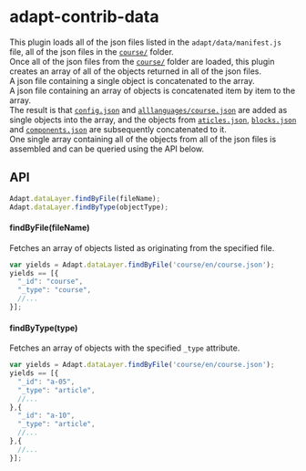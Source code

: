 # adapt-contrib-data

This plugin loads all of the json files listed in the ``adapt/data/manifest.js`` file, all of the json files in the [``course/``](https://github.com/adaptlearning/adapt_framework/tree/prototype4/src/course) folder.  
Once all of the json files from the [``course/``](https://github.com/adaptlearning/adapt_framework/tree/prototype4/src/course) folder are loaded, this plugin creates an array of all of the objects returned in all of the json files.  
A json file containing a single object is concatenated to the array.  
A json file containing an array of objects is concatenated item by item to the array.  
The result is that [``config.json``](https://github.com/adaptlearning/adapt_framework/blob/prototype4/src/course/config.json) and [``alllanguages/course.json``](https://github.com/adaptlearning/adapt_framework/blob/prototype4/src/course/en/course.json) are added as single objects into the array, and the objects from [``aticles.json``](https://github.com/adaptlearning/adapt_framework/blob/prototype4/src/course/en/articles.json), [``blocks.json``](https://github.com/adaptlearning/adapt_framework/blob/prototype4/src/course/en/blocks.json) and [``components.json``](https://github.com/adaptlearning/adapt_framework/blob/prototype4/src/course/en/components.json) are subsequently  concatenated to it.  
One single array containing all of the objects from all of the json files is assembled and can be queried using the API below.  

## API
```js
Adapt.dataLayer.findByFile(fileName);
Adapt.dataLayer.findByType(objectType);
```

#### findByFile(fileName)
Fetches an array of objects listed as originating from the specified file.
```js
var yields = Adapt.dataLayer.findByFile('course/en/course.json');
yields == [{
  "_id": "course",
  "_type": "course",
  //...
}];
```

#### findByType(type)
Fetches an array of objects with the specified ``_type`` attribute.
```js
var yields = Adapt.dataLayer.findByFile('course/en/course.json');
yields == [{
  "_id": "a-05",
  "_type": "article",
  //...
},{
  "_id": "a-10",
  "_type": "article",
  //...
},{
  //...
}];
```
